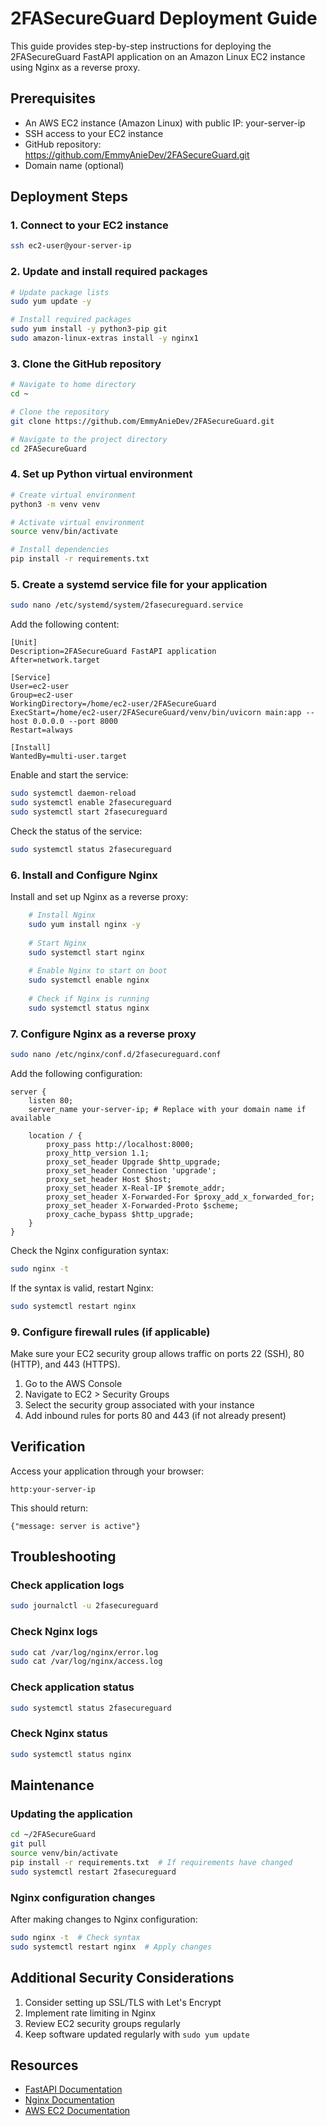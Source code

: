 # 2FASecureGuard Deployment Guide

This guide provides step-by-step instructions for deploying the 2FASecureGuard FastAPI application on an Amazon Linux EC2 instance using Nginx as a reverse proxy.

## Prerequisites

- An AWS EC2 instance (Amazon Linux) with public IP: your-server-ip
- SSH access to your EC2 instance
- GitHub repository: https://github.com/EmmyAnieDev/2FASecureGuard.git
- Domain name (optional)

## Deployment Steps

### 1. Connect to your EC2 instance

```bash
ssh ec2-user@your-server-ip
```

### 2. Update and install required packages

```bash
# Update package lists
sudo yum update -y

# Install required packages
sudo yum install -y python3-pip git
sudo amazon-linux-extras install -y nginx1
```

### 3. Clone the GitHub repository

```bash
# Navigate to home directory
cd ~

# Clone the repository
git clone https://github.com/EmmyAnieDev/2FASecureGuard.git

# Navigate to the project directory
cd 2FASecureGuard
```

### 4. Set up Python virtual environment

```bash
# Create virtual environment
python3 -m venv venv

# Activate virtual environment
source venv/bin/activate

# Install dependencies
pip install -r requirements.txt
```

### 5. Create a systemd service file for your application

```bash
sudo nano /etc/systemd/system/2fasecureguard.service
```

Add the following content:

```
[Unit]
Description=2FASecureGuard FastAPI application
After=network.target

[Service]
User=ec2-user
Group=ec2-user
WorkingDirectory=/home/ec2-user/2FASecureGuard
ExecStart=/home/ec2-user/2FASecureGuard/venv/bin/uvicorn main:app --host 0.0.0.0 --port 8000
Restart=always

[Install]
WantedBy=multi-user.target
```

Enable and start the service:

```bash
sudo systemctl daemon-reload
sudo systemctl enable 2fasecureguard
sudo systemctl start 2fasecureguard
```

Check the status of the service:

```bash
sudo systemctl status 2fasecureguard
```

### 6. Install and Configure Nginx

Install and set up Nginx as a reverse proxy:

```bash
    # Install Nginx
    sudo yum install nginx -y
    
    # Start Nginx
    sudo systemctl start nginx
    
    # Enable Nginx to start on boot
    sudo systemctl enable nginx
    
    # Check if Nginx is running
    sudo systemctl status nginx
```

### 7. Configure Nginx as a reverse proxy

```bash
sudo nano /etc/nginx/conf.d/2fasecureguard.conf
```

Add the following configuration:

```
server {
    listen 80;
    server_name your-server-ip; # Replace with your domain name if available

    location / {
        proxy_pass http://localhost:8000;
        proxy_http_version 1.1;
        proxy_set_header Upgrade $http_upgrade;
        proxy_set_header Connection 'upgrade';
        proxy_set_header Host $host;
        proxy_set_header X-Real-IP $remote_addr;
        proxy_set_header X-Forwarded-For $proxy_add_x_forwarded_for;
        proxy_set_header X-Forwarded-Proto $scheme;
        proxy_cache_bypass $http_upgrade;
    }
}
```

Check the Nginx configuration syntax:

```bash
sudo nginx -t
```

If the syntax is valid, restart Nginx:

```bash
sudo systemctl restart nginx
```

### 9. Configure firewall rules (if applicable)

Make sure your EC2 security group allows traffic on ports 22 (SSH), 80 (HTTP), and 443 (HTTPS).

1. Go to the AWS Console
2. Navigate to EC2 > Security Groups
3. Select the security group associated with your instance
4. Add inbound rules for ports 80 and 443 (if not already present)

## Verification

Access your application through your browser:

```
http:your-server-ip
```

This should return:
```
{"message: server is active"}
```

## Troubleshooting

### Check application logs

```bash
sudo journalctl -u 2fasecureguard
```

### Check Nginx logs

```bash
sudo cat /var/log/nginx/error.log
sudo cat /var/log/nginx/access.log
```

### Check application status

```bash
sudo systemctl status 2fasecureguard
```

### Check Nginx status

```bash
sudo systemctl status nginx
```

## Maintenance

### Updating the application

```bash
cd ~/2FASecureGuard
git pull
source venv/bin/activate
pip install -r requirements.txt  # If requirements have changed
sudo systemctl restart 2fasecureguard
```

### Nginx configuration changes

After making changes to Nginx configuration:

```bash
sudo nginx -t  # Check syntax
sudo systemctl restart nginx  # Apply changes
```

## Additional Security Considerations

1. Consider setting up SSL/TLS with Let's Encrypt
2. Implement rate limiting in Nginx
3. Review EC2 security groups regularly
4. Keep software updated regularly with `sudo yum update`

## Resources

- [FastAPI Documentation](https://fastapi.tiangolo.com/)
- [Nginx Documentation](https://nginx.org/en/docs/)
- [AWS EC2 Documentation](https://docs.aws.amazon.com/ec2/)